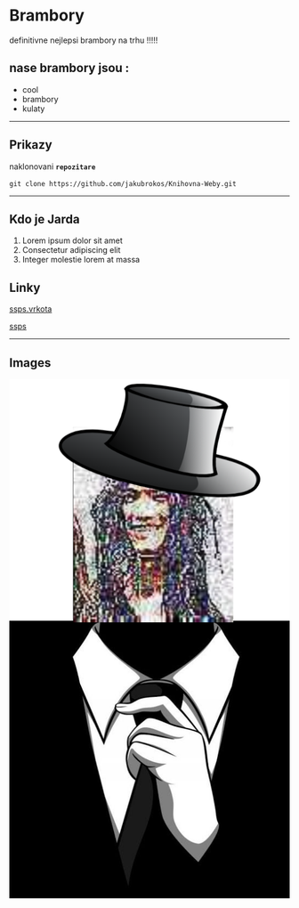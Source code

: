 # Brambory

definitivne nejlepsi brambory na trhu !!!!!

## nase brambory jsou :
+ cool
+ brambory
+ kulaty

___

## Prikazy

naklonovani **`repozitare`**

```
git clone https://github.com/jakubrokos/Knihovna-Weby.git
```

---

## Kdo je Jarda
1. Lorem ipsum dolor sit amet
2. Consectetur adipiscing elit
3. Integer molestie lorem at massa

## Linky

[ssps.vrkota](https://ssps.vrkota.name/)

[ssps](https://ssps.cz)

---

## Images


![reprezentativni_obrazek_2](./images/reprezentativni_obrazek_1.png)